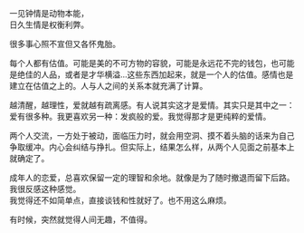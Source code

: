 一见钟情是动物本能，  
日久生情是权衡利弊。

很多事心照不宣但又各怀鬼胎。

每个人都有估值。可能是美的不可方物的容貌，可能是永远花不完的钱包，也可能是绝佳的人品，或者是才华横溢…这些东西加起来，就是一个人的估值。感情也是建立在估值之上的。人与人之间的关系本就充满了计算。

越清醒，越理性，爱就越有疏离感。有人说其实这才是爱情。其实只是其中之一：爱有很多种。我更喜欢另一种：发疯般的爱。我觉得那才是更纯粹的爱情。

两个人交流，一方处于被动，面临压力时，就会用空洞、摸不着头脑的话来为自己争取缓冲。内心会纠结与挣扎。但实际上，结果怎么样，从两个人见面之前基本上就确定了。

成年人的恋爱，总喜欢保留一定的理智和余地。就像是为了随时撤退而留下后路。我很反感这种感觉。  
我觉得还不如简单点，直接谈钱和性就好了。也不用这么麻烦。

有时候，突然就觉得人间无趣，不值得。
